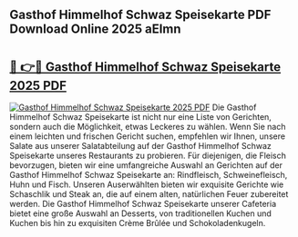 ## Gasthof Himmelhof Schwaz Speisekarte PDF Download Online 2025 aEImn

# <h2><a href="http://gcajrzj.nevu.top/?p=Gasthof+Himmelhof+Schwaz+Speisekarte">🔗 👉🔴 Gasthof Himmelhof Schwaz Speisekarte 2025 PDF</a></h2>

[![Gasthof Himmelhof Schwaz Speisekarte 2025 PDF](https://i.imgur.com/dBaPXMq.png)](http://gcajrzj.nevu.top/?p=Gasthof+Himmelhof+Schwaz+Speisekarte)
Die Gasthof Himmelhof Schwaz Speisekarte ist nicht nur eine Liste von Gerichten, sondern auch die Möglichkeit, etwas Leckeres zu wählen. Wenn Sie nach einem leichten und frischen Gericht suchen, empfehlen wir Ihnen, unsere Salate aus unserer Salatabteilung auf der Gasthof Himmelhof Schwaz Speisekarte unseres Restaurants zu probieren. Für diejenigen, die Fleisch bevorzugen, bieten wir eine umfangreiche Auswahl an Gerichten auf der Gasthof Himmelhof Schwaz Speisekarte an: Rindfleisch, Schweinefleisch, Huhn und Fisch. Unseren Auserwählten bieten wir exquisite Gerichte wie Schaschlik und Steak an, die auf einem alten, natürlichen Feuer zubereitet werden. Die Gasthof Himmelhof Schwaz Speisekarte unserer Cafeteria bietet eine große Auswahl an Desserts, von traditionellen Kuchen und Kuchen bis hin zu exquisiten Crème Brûlée und Schokoladenkugeln.

